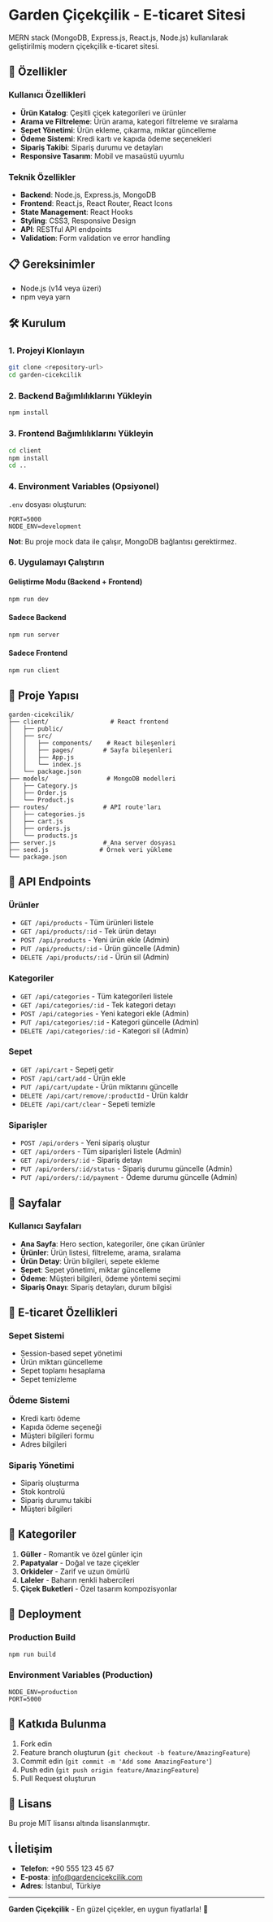 # Garden Çiçekçilik - E-ticaret Sitesi

MERN stack (MongoDB, Express.js, React.js, Node.js) kullanılarak geliştirilmiş modern çiçekçilik e-ticaret sitesi.

## 🚀 Özellikler

### Kullanıcı Özellikleri
- **Ürün Katalog**: Çeşitli çiçek kategorileri ve ürünler
- **Arama ve Filtreleme**: Ürün arama, kategori filtreleme ve sıralama
- **Sepet Yönetimi**: Ürün ekleme, çıkarma, miktar güncelleme
- **Ödeme Sistemi**: Kredi kartı ve kapıda ödeme seçenekleri
- **Sipariş Takibi**: Sipariş durumu ve detayları
- **Responsive Tasarım**: Mobil ve masaüstü uyumlu

### Teknik Özellikler
- **Backend**: Node.js, Express.js, MongoDB
- **Frontend**: React.js, React Router, React Icons
- **State Management**: React Hooks
- **Styling**: CSS3, Responsive Design
- **API**: RESTful API endpoints
- **Validation**: Form validation ve error handling

## 📋 Gereksinimler

- Node.js (v14 veya üzeri)
- npm veya yarn

## 🛠️ Kurulum

### 1. Projeyi Klonlayın
```bash
git clone <repository-url>
cd garden-cicekcilik
```

### 2. Backend Bağımlılıklarını Yükleyin
```bash
npm install
```

### 3. Frontend Bağımlılıklarını Yükleyin
```bash
cd client
npm install
cd ..
```

### 4. Environment Variables (Opsiyonel)
`.env` dosyası oluşturun:
```env
PORT=5000
NODE_ENV=development
```

**Not**: Bu proje mock data ile çalışır, MongoDB bağlantısı gerektirmez.

### 6. Uygulamayı Çalıştırın

#### Geliştirme Modu (Backend + Frontend)
```bash
npm run dev
```

#### Sadece Backend
```bash
npm run server
```

#### Sadece Frontend
```bash
npm run client
```

## 📁 Proje Yapısı

```
garden-cicekcilik/
├── client/                 # React frontend
│   ├── public/
│   ├── src/
│   │   ├── components/    # React bileşenleri
│   │   ├── pages/        # Sayfa bileşenleri
│   │   ├── App.js
│   │   └── index.js
│   └── package.json
├── models/                # MongoDB modelleri
│   ├── Category.js
│   ├── Order.js
│   └── Product.js
├── routes/               # API route'ları
│   ├── categories.js
│   ├── cart.js
│   ├── orders.js
│   └── products.js
├── server.js             # Ana server dosyası
├── seed.js              # Örnek veri yükleme
└── package.json
```

## 🎯 API Endpoints

### Ürünler
- `GET /api/products` - Tüm ürünleri listele
- `GET /api/products/:id` - Tek ürün detayı
- `POST /api/products` - Yeni ürün ekle (Admin)
- `PUT /api/products/:id` - Ürün güncelle (Admin)
- `DELETE /api/products/:id` - Ürün sil (Admin)

### Kategoriler
- `GET /api/categories` - Tüm kategorileri listele
- `GET /api/categories/:id` - Tek kategori detayı
- `POST /api/categories` - Yeni kategori ekle (Admin)
- `PUT /api/categories/:id` - Kategori güncelle (Admin)
- `DELETE /api/categories/:id` - Kategori sil (Admin)

### Sepet
- `GET /api/cart` - Sepeti getir
- `POST /api/cart/add` - Ürün ekle
- `PUT /api/cart/update` - Ürün miktarını güncelle
- `DELETE /api/cart/remove/:productId` - Ürün kaldır
- `DELETE /api/cart/clear` - Sepeti temizle

### Siparişler
- `POST /api/orders` - Yeni sipariş oluştur
- `GET /api/orders` - Tüm siparişleri listele (Admin)
- `GET /api/orders/:id` - Sipariş detayı
- `PUT /api/orders/:id/status` - Sipariş durumu güncelle (Admin)
- `PUT /api/orders/:id/payment` - Ödeme durumu güncelle (Admin)

## 🎨 Sayfalar

### Kullanıcı Sayfaları
- **Ana Sayfa**: Hero section, kategoriler, öne çıkan ürünler
- **Ürünler**: Ürün listesi, filtreleme, arama, sıralama
- **Ürün Detay**: Ürün bilgileri, sepete ekleme
- **Sepet**: Sepet yönetimi, miktar güncelleme
- **Ödeme**: Müşteri bilgileri, ödeme yöntemi seçimi
- **Sipariş Onayı**: Sipariş detayları, durum bilgisi

## 🛒 E-ticaret Özellikleri

### Sepet Sistemi
- Session-based sepet yönetimi
- Ürün miktarı güncelleme
- Sepet toplamı hesaplama
- Sepet temizleme

### Ödeme Sistemi
- Kredi kartı ödeme
- Kapıda ödeme seçeneği
- Müşteri bilgileri formu
- Adres bilgileri

### Sipariş Yönetimi
- Sipariş oluşturma
- Stok kontrolü
- Sipariş durumu takibi
- Müşteri bilgileri

## 🎯 Kategoriler

1. **Güller** - Romantik ve özel günler için
2. **Papatyalar** - Doğal ve taze çiçekler
3. **Orkideler** - Zarif ve uzun ömürlü
4. **Laleler** - Baharın renkli habercileri
5. **Çiçek Buketleri** - Özel tasarım kompozisyonlar

## 🚀 Deployment

### Production Build
```bash
npm run build
```

### Environment Variables (Production)
```env
NODE_ENV=production
PORT=5000
```

## 🤝 Katkıda Bulunma

1. Fork edin
2. Feature branch oluşturun (`git checkout -b feature/AmazingFeature`)
3. Commit edin (`git commit -m 'Add some AmazingFeature'`)
4. Push edin (`git push origin feature/AmazingFeature`)
5. Pull Request oluşturun

## 📝 Lisans

Bu proje MIT lisansı altında lisanslanmıştır.

## 📞 İletişim

- **Telefon**: +90 555 123 45 67
- **E-posta**: info@gardencicekcilik.com
- **Adres**: İstanbul, Türkiye

---

**Garden Çiçekçilik** - En güzel çiçekler, en uygun fiyatlarla! 🌸 
